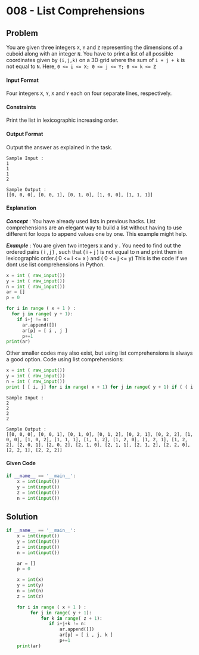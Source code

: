 # 008 - List Comprehensions
## Problem
You are given three integers `X`, `Y` and `Z` representing the dimensions of a cuboid along with an integer `N`. You have to print a list of all possible coordinates given by `(i,j,k)` on a 3D grid where the sum of `i + j + k` is not equal to `N`. Here, `0 <= i <= X; 0 <= j <= Y; 0 <= k <= Z`


#### Input Format

Four integers `X`, `Y`, `X` and `Y` each on four separate lines, respectively.


#### Constraints
Print the list in lexicographic increasing order.

#### Output Format

Output the answer as explained in the task.

```
Sample Input :
1
1
1
2
```

```
Sample Output :
[[0, 0, 0], [0, 0, 1], [0, 1, 0], [1, 0, 0], [1, 1, 1]]
```

#### Explanation
***Concept*** : You have already used lists in previous hacks. List comprehensions are an elegant way to build a list without having to use different for loops to append values one by one. This example might help.

***Example*** :  You are given two integers x and y . You need to find out the ordered pairs ( i , j ) , such that ( i + j ) is not equal to n and print them in lexicographic order.( 0 <= i <= x ) and ( 0 <= j <= y) This is the code if we dont use list comprehensions in Python.

```python  
x = int ( raw_input())
y = int ( raw_input())
n = int ( raw_input())
ar = []
p = 0

for i in range ( x + 1 ) :
  for j in range( y + 1):
    if i+j != n:
      ar.append([])
      ar[p] = [ i , j ]
      p+=1
print(ar)
```

Other smaller codes may also exist, but using list comprehensions is always a good option. Code using list comprehensions:

```python  
x = int ( raw_input())
y = int ( raw_input())
n = int ( raw_input())
print [ [ i, j] for i in range( x + 1) for j in range( y + 1) if ( ( i + j ) != n )]
```

```
Sample Input :
2
2
2
2
```

```
Sample Output :
[[0, 0, 0], [0, 0, 1], [0, 1, 0], [0, 1, 2], [0, 2, 1], [0, 2, 2], [1, 0, 0], [1, 0, 2], [1, 1, 1], [1, 1, 2], [1, 2, 0], [1, 2, 1], [1, 2, 2], [2, 0, 1], [2, 0, 2], [2, 1, 0], [2, 1, 1], [2, 1, 2], [2, 2, 0], [2, 2, 1], [2, 2, 2]]
```


#### Given Code

```python
if __name__ == '__main__':
    x = int(input())
    y = int(input())
    z = int(input())
    n = int(input())
```

## Solution

```python
if __name__ == '__main__':
    x = int(input())
    y = int(input())
    z = int(input())
    n = int(input())

    ar = []
    p = 0

    x = int(x)
    y = int(y)
    n = int(n)
    z = int(z)

    for i in range ( x + 1 ) :
         for j in range( y + 1):
             for k in range( z + 1):
                if i+j+k != n:
                    ar.append([])
                    ar[p] = [ i , j, k ]
                    p+=1
    print(ar)
```
